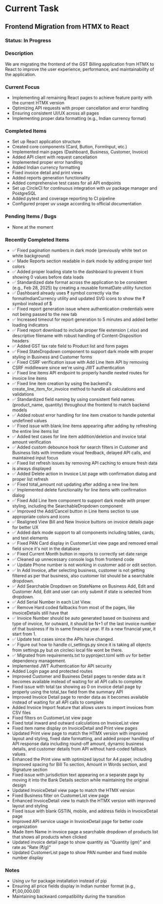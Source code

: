 # Current Task

## Frontend Migration from HTMX to React

### Status: In Progress

### Description
We are migrating the frontend of the GST Billing application from HTMX to React to improve the user experience, performance, and maintainability of the application.

### Current Focus
- Implementing all remaining React pages to achieve feature parity with the current HTMX version
- Optimizing API requests with proper cancellation and error handling
- Ensuring consistent UI/UX across all pages
- Implementing proper data formatting (e.g., Indian currency format)

### Completed Items
- Set up React application structure
- Created core components (Card, Button, FormInput, etc.)
- Implemented main pages (Dashboard, Business, Customer, Invoice)
- Added API client with request cancellation
- Implemented proper error handling
- Added Indian currency formatting
- Fixed invoice detail and print views
- Added reports generation functionality
- Added comprehensive test cases for all API endpoints
- Set up CircleCI for continuous integration with uv package manager and PostgreSQL
- Added pytest and coverage reporting to CI pipeline
- Configured proper uv usage according to official documentation

### Pending Items / Bugs
- None at the moment


### Recently Completed Items
- ✅ Fixed pagination numbers in dark mode (previously white text on white background)
- ✅ Made Reports section readable in dark mode by adding proper text colors
- ✅ Added proper loading state to the dashboard to prevent it from showing 0 values before data loads
- ✅ Standardized date format across the application to be consistent (e.g., Feb 28, 2025) by creating a reusable formatDate utility function
- ✅ Dashboard already uses ₹ symbol correctly via the formatIndianCurrency utility and updated SVG icons to show the ₹ symbol instead of $
- ✅ Fixed report generation issue where authentication credentials were not being passed to the new tab
- ✅ Increased timeout for report generation to 5 minutes and added better loading indicators
- ✅ Fixed report download to include proper file extension (.xlsx) and descriptive filename with robust handling of Content-Disposition headers
- ✅ Added GST tax rate field to Product list and form pages
- ✅ Fixed StateDropdown component to support dark mode with proper styling in Business and Customer forms
- ✅ Fixed CSRF verification issue with Add Line Item API by removing CSRF middleware since we're using JWT authentication
- ✅ Fixed line items API endpoint to properly handle nested routes for invoice line items
- ✅ Fixed line item creation by using the backend's create_line_item_for_invoice method to handle all calculations and validations
- ✅ Standardized field naming by using consistent field names (product_name, quantity) throughout the frontend to match backend models
- ✅ Added robust error handling for line item creation to handle potential undefined values
- ✅ Fixed issue with blank line items appearing after adding by refreshing the entire line items list
- ✅ Added test cases for line item addition/deletion and invoice total amount verification
- ✅ Added custom debounce hook for search filters in Customer and Business lists with immediate visual feedback, delayed API calls, and maintained input focus
- ✅ Fixed list refresh issues by removing API caching to ensure fresh data is always displayed
- ✅ Added Delete action in Invoice List page with confirmation dialog and proper list refresh
- ✅ Fixed total_amount not updating after adding a new line item
- ✅ Implemented delete functionality for line items with confirmation dialog
- ✅ Fixed Add Line Item component to support dark mode with proper styling, including the SearchableDropdown component
- ✅ Improved the Add/Cancel button in Line Items section to use appropriate colors and icons
- ✅ Realigned View Bill and New Invoice buttons on invoice details page for better UX
- ✅ Added dark mode support to all components including tables, cards, and text elements
- ✅ Fixed PAN Card display in CustomerList view page and removed email field since it's not in the database
- ✅ Fixed Current Month button in reports to correctly set date range
- ✅ Cleaned up unnecessary console logs from frontend code
- ✅ Update Phone number is not working in customer add or edit section.
- ✅ In Add Invoice, after selecting business, customer is not getting filtered as per that business, also customer list should be a searchable dropdown.
- ✅ Add Searchable Dropdown on StateName on Business Add, Edit and Customer Add, Edit and user can only submit if state is selected from dropdown.
- ✅ Add Serial Number in each List View.
- ✅ Remove Hard coded fallbacks from most of the pages, like invoiceDetails still have that
- ✅ Invoice Number should be auto generated based on business and type of invoice, for outward, it should be N+1 of the last invoice number of that business if its in same financial year. If its a new financial year, it start from 1.
- ✅ Update test cases since the APIs have changed.
- ✅ Figure out how to handle ci_settings.py since it is taking all objects from settings.py but on circleci local file wont be there.
- ✅ Migrated from requirements.txt to pyproject.toml with uv for better dependency management.
- Implemented JWT Authentication for API security
- Added Login page and protected routes
- Improved Customer and Business Detail pages to render data as it becomes available instead of waiting for all API calls to complete
- Fixed issue with total tax showing as 0 on invoice detail page by properly using the total_tax field from the summary API
- Improved Invoice Detail page to render data as it becomes available instead of waiting for all API calls to complete
- Added Invoice Import feature that allows users to import invoices from CSV files
- Fixed filters on CustomerList view page
- Fixed total inward and outward calculations on InvoiceList view
- Fixed item name display on InvoiceDetail and Print view pages
- Updated Print view page to match the HTMX version with improved layout and styling, fixed date formatting, and added proper handling of API response data including round-off amount, dynamic business details, and customer details from API without hard-coded fallback values
- Enhanced the Print view with optimized layout for A4 paper, including improved spacing for Bill To section, Amount in Words section, and Signature section
- Fixed issue with jurisdiction text appearing on a separate page by moving it into the Bank Details section while maintaining the original design
- Updated InvoiceDetail view page to match the HTMX version
- Fixed Business filter on CustomerList view page
- Enhanced InvoiceDetail view to match the HTMX version with improved layout and styling
- Fixed issue with blank GSTIN, mobile, and address fields in InvoiceDetail page
- Improved API service usage in InvoiceDetail page for better code organization
- Made Item Name in invoice page a searchable dropdown of products list that shows all products when clicked
- Updated invoice detail page to show quantity as "Quantity (gm)" and rate as "Rate (₹/g)"
- Updated CustomerList page to show PAN number and fixed mobile number display

### Notes
- Using uv for package installation instead of pip
- Ensuring all price fields display in Indian number format (e.g., ₹1,00,000.00)
- Maintaining backward compatibility during the transition
